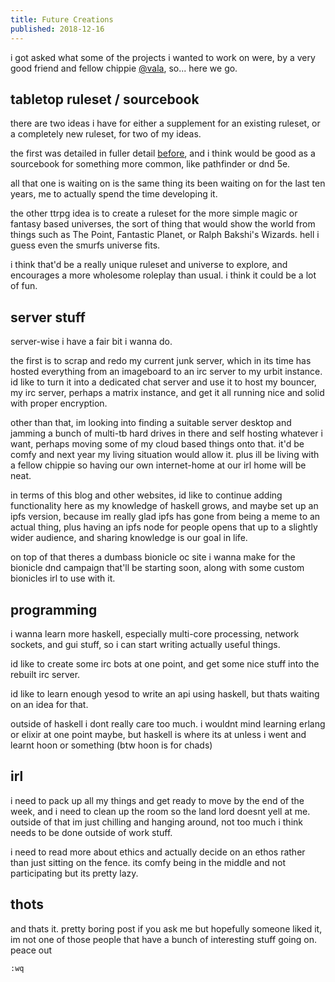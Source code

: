 ```yaml
---
title: Future Creations
published: 2018-12-16
---
```


i got asked what some of the projects i wanted to work on were, by a very good friend and fellow chippie [\@vala](https://ilovela.in/@vala), so... here we go.

## tabletop ruleset / sourcebook

there are two ideas i have for either a supplement for an existing ruleset, or a completely new ruleset, for two of my ideas.

the first was detailed in fuller detail [before](https://regularflolloping.com/posts/sheer-madness/), and i think would be good as a sourcebook for something more common, like pathfinder or dnd 5e.

all that one is waiting on is the same thing its been waiting on for the last ten years, me to actually spend the time developing it.

the other ttrpg idea is to create a ruleset for the more simple magic or fantasy based universes, the sort of thing that would show the world from things such as The Point, Fantastic Planet, or Ralph Bakshi's Wizards. hell i guess even the smurfs universe fits.

i think that'd be a really unique ruleset and universe to explore, and encourages a more wholesome roleplay than usual. i think it could be a lot of fun.

## server stuff

server-wise i have a fair bit i wanna do.

the first is to scrap and redo my current junk server, which in its time has hosted everything from an imageboard to an irc server to my urbit instance. id like to turn it into a dedicated chat server and use it to host my bouncer, my irc server, perhaps a matrix instance, and get it all running nice and solid with proper encryption.

other than that, im looking into finding a suitable server desktop and jamming a bunch of multi-tb hard drives in there and self hosting whatever i want, perhaps moving some of my cloud based things onto that. it'd be comfy and next year my living situation would allow it. plus ill be living with a fellow chippie so having our own internet-home at our irl home will be neat.

in terms of this blog and other websites, id like to continue adding functionality here as my knowledge of haskell grows, and maybe set up an ipfs version, because im really glad ipfs has gone from being a meme to an actual thing, plus having an ipfs node for people opens that up to a slightly wider audience, and sharing knowledge is our goal in life.

on top of that theres a dumbass bionicle oc site i wanna make for the bionicle dnd campaign that'll be starting soon, along with some custom bionicles irl to use with it.

## programming

i wanna learn more haskell, especially multi-core processing, network sockets, and gui stuff, so i can start writing actually useful things.

id like to create some irc bots at one point, and get some nice stuff into the rebuilt irc server.

id like to learn enough yesod to write an api using haskell, but thats waiting on an idea for that.

outside of haskell i dont really care too much. i wouldnt mind learning erlang or elixir at one point maybe, but haskell is where its at unless i went and learnt hoon or something (btw hoon is for chads)

## irl

i need to pack up all my things and get ready to move by the end of the week, and i need to clean up the room so the land lord doesnt yell at me. outside of that im just chilling and hanging around, not too much i think needs to be done outside of work stuff.

i need to read more about ethics and actually decide on an ethos rather than just sitting on the fence. its comfy being in the middle and not participating but its pretty lazy.

## thots

and thats it. pretty boring post if you ask me but hopefully someone liked it, im not one of those people that have a bunch of interesting stuff going on. peace out

`:wq`
